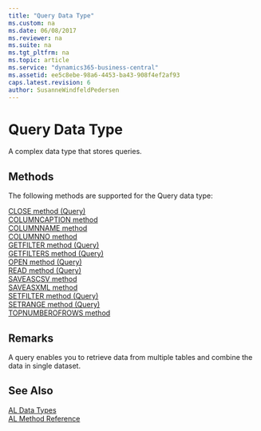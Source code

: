 ```yaml
---
title: "Query Data Type"
ms.custom: na
ms.date: 06/08/2017
ms.reviewer: na
ms.suite: na
ms.tgt_pltfrm: na
ms.topic: article
ms.service: "dynamics365-business-central"
ms.assetid: ee5c8ebe-98a6-4453-ba43-908f4ef2af93
caps.latest.revision: 6
author: SusanneWindfeldPedersen
---
```

# Query Data Type
A complex data type that stores queries.  

## Methods
The following methods are supported for the Query data type:

[CLOSE method (Query)](../methods/devenv-close-method-query.md)   
[COLUMNCAPTION method](../methods/devenv-columncaption-method.md)   
[COLUMNNAME method](../methods/devenv-columnname-method.md)   
[COLUMNNO method](../methods/devenv-columnno-method.md)   
[GETFILTER method (Query)](../methods/devenv-getfilter-method-query.md)   
[GETFILTERS method (Query)](../methods/devenv-getfilters-method-query.md)   
[OPEN method (Query)](../methods/devenv-open-method-query.md)   
[READ method (Query)](../methods/devenv-read-method-query.md)   
[SAVEASCSV method](../methods/devenv-saveascsv-method.md)   
[SAVEASXML method](../methods/devenv-saveasxml-method.md)   
[SETFILTER method (Query)](../methods/devenv-setfilter-method-query.md)   
[SETRANGE method (Query)](../methods/devenv-setrange-method-query.md)   
[TOPNUMBEROFROWS method](../methods/devenv-topnumberofrows-method.md)

## Remarks  
A query enables you to retrieve data from multiple tables and combine the data in single dataset.  
<!--  
[Accessing Columns of a Query Dataset](../../dynamics-nav/Accessing-Columns-of-a-Query-Dataset.md)   
-->
## See Also
[AL Data Types](devenv-al-data-types.md)  
[AL Method Reference](../methods/devenv-al-method-reference.md)  